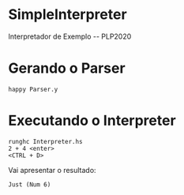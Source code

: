 # SimpleInterpreter
Interpretador de Exemplo -- PLP2020

# Gerando o Parser

```
happy Parser.y
```

# Executando o Interpreter

```
runghc Interpreter.hs
2 + 4 <enter>
<CTRL + D>
``` 
 
Vai apresentar o resultado: 

```
Just (Num 6)
```

